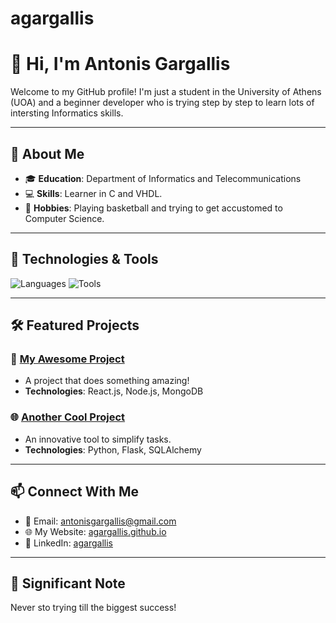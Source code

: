 # agargallis
# 👋 Hi, I'm Antonis Gargallis

Welcome to my GitHub profile! I'm just a student in the University of Athens (UOA) and a beginner developer who is trying step by step to learn lots of intersting Informatics skills.

---

## 🌟 About Me
- 🎓 **Education**: Department of Informatics and Telecommunications
- 💻 **Skills**: Learner in C and VHDL.
- 🎯 **Hobbies**: Playing basketball and trying to get accustomed to Computer Science.

---

## 🔧 Technologies & Tools
![Languages](https://img.shields.io/badge/Languages-C%20|%20Python%20|%20JavaScript-blue?style=for-the-badge)
![Tools](https://img.shields.io/badge/Tools-Git%20|%20Docker%20|%20VSCode%20|%20Linux-orange?style=for-the-badge)

---

## 🛠️ Featured Projects
### 🚀 [My Awesome Project](https://github.com/agargallis/my-awesome-project)
- A project that does something amazing!
- **Technologies**: React.js, Node.js, MongoDB

### 🌐 [Another Cool Project](https://github.com/agargallis/another-cool-project)
- An innovative tool to simplify tasks.
- **Technologies**: Python, Flask, SQLAlchemy

---

## 📫 Connect With Me
- 📧 Email: [antonisgargallis@gmail.com](mailto:antonisgargallis@gmail..com)
- 🌐 My Website: [agargallis.github.io](https://agargallis.github.io)
- 💼 LinkedIn: [agargallis](https://linkedin.com/in/agargallis)

---

## 🌟 Significant Note
Never sto trying till the biggest success!
